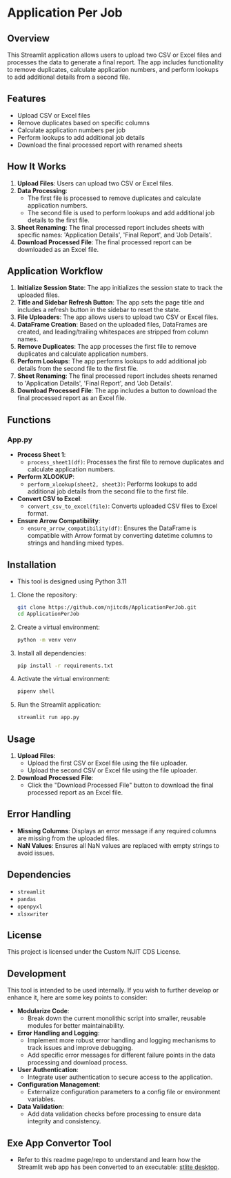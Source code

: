 # Application Per Job

## Overview
This Streamlit application allows users to upload two CSV or Excel files and processes the data to generate a final report. The app includes functionality to remove duplicates, calculate application numbers, and perform lookups to add additional details from a second file.

## Features
- Upload CSV or Excel files
- Remove duplicates based on specific columns
- Calculate application numbers per job
- Perform lookups to add additional job details
- Download the final processed report with renamed sheets

## How It Works
1. **Upload Files**: Users can upload two CSV or Excel files.
2. **Data Processing**: 
   - The first file is processed to remove duplicates and calculate application numbers.
   - The second file is used to perform lookups and add additional job details to the first file.
3. **Sheet Renaming**: The final processed report includes sheets with specific names: 'Application Details', 'Final Report', and 'Job Details'.
4. **Download Processed File**: The final processed report can be downloaded as an Excel file.

## Application Workflow
1. **Initialize Session State**: The app initializes the session state to track the uploaded files.
2. **Title and Sidebar Refresh Button**: The app sets the page title and includes a refresh button in the sidebar to reset the state.
3. **File Uploaders**: The app allows users to upload two CSV or Excel files.
4. **DataFrame Creation**: Based on the uploaded files, DataFrames are created, and leading/trailing whitespaces are stripped from column names.
5. **Remove Duplicates**: The app processes the first file to remove duplicates and calculate application numbers.
6. **Perform Lookups**: The app performs lookups to add additional job details from the second file to the first file.
7. **Sheet Renaming**: The final processed report includes sheets renamed to 'Application Details', 'Final Report', and 'Job Details'.
8. **Download Processed File**: The app includes a button to download the final processed report as an Excel file.

## Functions
### App.py
- **Process Sheet 1**:
    - `process_sheet1(df)`: Processes the first file to remove duplicates and calculate application numbers.
- **Perform XLOOKUP**:
    - `perform_xlookup(sheet2, sheet3)`: Performs lookups to add additional job details from the second file to the first file.
- **Convert CSV to Excel**:
    - `convert_csv_to_excel(file)`: Converts uploaded CSV files to Excel format.
- **Ensure Arrow Compatibility**:
    - `ensure_arrow_compatibility(df)`: Ensures the DataFrame is compatible with Arrow format by converting datetime columns to strings and handling mixed types.

## Installation
- This tool is designed using Python 3.11
1. Clone the repository:
    ```bash
    git clone https://github.com/njitcds/ApplicationPerJob.git
    cd ApplicationPerJob
    ```
2. Create a virtual environment:
    ```bash
    python -m venv venv
    ```
3. Install all dependencies:
    ```bash
    pip install -r requirements.txt
    ```
4. Activate the virtual environment:
    ```bash
    pipenv shell
    ```
5. Run the Streamlit application:
    ```bash
    streamlit run app.py
    ```

## Usage
1. **Upload Files**:
   - Upload the first CSV or Excel file using the file uploader.
   - Upload the second CSV or Excel file using the file uploader.
2. **Download Processed File**:
   - Click the "Download Processed File" button to download the final processed report as an Excel file.

## Error Handling
- **Missing Columns**: Displays an error message if any required columns are missing from the uploaded files.
- **NaN Values**: Ensures all NaN values are replaced with empty strings to avoid issues.

## Dependencies
- `streamlit`
- `pandas`
- `openpyxl`
- `xlsxwriter`

## License
This project is licensed under the Custom NJIT CDS License.

## Development
This tool is intended to be used internally. If you wish to further develop or enhance it, here are some key points to consider:
- **Modularize Code**:
  - Break down the current monolithic script into smaller, reusable modules for better maintainability.
- **Error Handling and Logging**:
  - Implement more robust error handling and logging mechanisms to track issues and improve debugging.
  - Add specific error messages for different failure points in the data processing and download process.
- **User Authentication**:
  - Integrate user authentication to secure access to the application.
- **Configuration Management**:
  - Externalize configuration parameters to a config file or environment variables.
- **Data Validation**:
  - Add data validation checks before processing to ensure data integrity and consistency.

## Exe App Convertor Tool
- Refer to this readme page/repo to understand and learn how the Streamlit web app has been converted to an executable: [stlite desktop](https://github.com/whitphx/stlite/blob/main/packages/desktop/README.md).